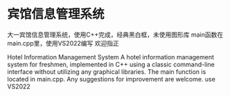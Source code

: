 # 宾馆信息管理系统
大一宾馆信息管理系统，使用C++完成，经典黑白框，未使用图形库
main函数在main.cpp里，使用VS2022编写
欢迎指正

Hotel Information Management System
A hotel information management system for freshmen, implemented in C++ using a classic command-line interface without utilizing any graphical libraries.
The main function is located in main.cpp.
Any suggestions for improvement are welcome.
use VS2022
